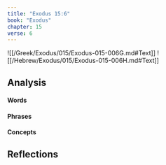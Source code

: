 ```yaml
---
title: "Exodus 15:6"
book: "Exodus"
chapter: 15
verse: 6
---
```

![[/Greek/Exodus/015/Exodus-015-006G.md#Text]]
![[/Hebrew/Exodus/015/Exodus-015-006H.md#Text]]

## Analysis

#### Words

#### Phrases

#### Concepts

## Reflections
